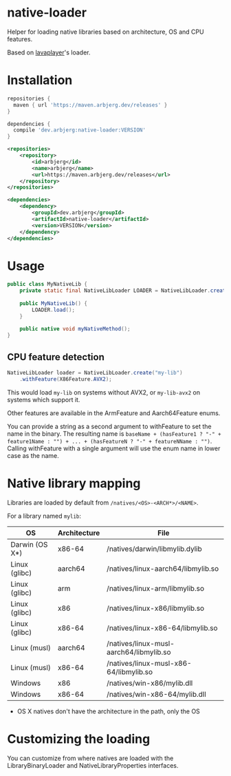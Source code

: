 # native-loader

Helper for loading native libraries based on architecture, OS and CPU features.

Based on [lavaplayer](https://github.com/sedmelluq/lavaplayer/tree/0eaaf7a7bf9fbb3da5787f0b49e844f0beceb70d/common/src/main/java/com/sedmelluq/lava/common/natives)'s
loader.

# Installation

```gradle
repositories {
  maven { url 'https://maven.arbjerg.dev/releases' }
}

dependencies {
  compile 'dev.arbjerg:native-loader:VERSION'
}
```

```xml
<repositories>
    <repository>
        <id>arbjerg</id>
        <name>arbjerg</name>
        <url>https://maven.arbjerg.dev/releases</url>
    </repository>
</repositories>

<dependencies>
    <dependency>
        <groupId>dev.arbjerg</groupId>
        <artifactId>native-loader</artifactId>
        <version>VERSION</version>
    </dependency>
</dependencies>
```

# Usage

```java
public class MyNativeLib {
    private static final NativeLibLoader LOADER = NativeLibLoader.create("my-lib");
    
    public MyNativeLib() {
        LOADER.load();
    }
    
    public native void myNativeMethod();
}
```

## CPU feature detection

```java
NativeLibLoader loader = NativeLibLoader.create("my-lib")
    .withFeature(X86Feature.AVX2);
```

This would load `my-lib` on systems without AVX2, or `my-lib-avx2` on systems which support it.

Other features are available in the ArmFeature and Aarch64Feature enums.

You can provide a string as a second argument to withFeature to set the name in the binary.
The resulting name is `baseName + (hasFeature1 ? "-" + feature1Name : "") + ... + (hasFeatureN ? "-" + featureNName : "")`.
Calling withFeature with a single argument will use the enum name in lower case as the name.

# Native library mapping

Libraries are loaded by default from `/natives/<OS>-<ARCH*>/<NAME>`.

For a library named `mylib`:

| OS             | Architecture | File                                    |
|----------------|--------------|-----------------------------------------|
| Darwin (OS X*) | x86-64       | /natives/darwin/libmylib.dylib          |
| Linux (glibc)  | aarch64      | /natives/linux-aarch64/libmylib.so      |
| Linux (glibc)  | arm          | /natives/linux-arm/libmylib.so          |
| Linux (glibc)  | x86          | /natives/linux-x86/libmylib.so          |
| Linux (glibc)  | x86-64       | /natives/linux-x86-64/libmylib.so       |
| Linux (musl)   | aarch64      | /natives/linux-musl-aarch64/libmylib.so |
| Linux (musl)   | x86-64       | /natives/linux-musl-x86-64/libmylib.so  |
| Windows        | x86          | /natives/win-x86/mylib.dll              |
| Windows        | x86-64       | /natives/win-x86-64/mylib.dll           |

* OS X natives don't have the architecture in the path, only the OS

# Customizing the loading

You can customize from where natives are loaded with the LibraryBinaryLoader and NativeLibraryProperties interfaces.
